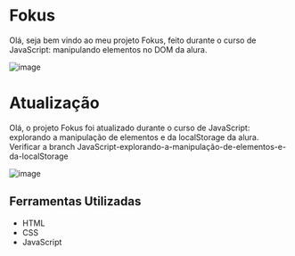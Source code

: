 # Fokus
Olá, seja bem vindo ao meu projeto Fokus, feito durante o curso de JavaScript: manipulando elementos no DOM da alura.

![image](https://github.com/user-attachments/assets/a6d7e866-f77b-4de1-8aff-1366ee9cb760)

# Atualização
Olá, o projeto Fokus foi atualizado durante o curso de JavaScript: explorando a manipulação de elementos e da localStorage da alura.
Verificar a branch JavaScript-explorando-a-manipulação-de-elementos-e-da-localStorage

![image](https://github.com/user-attachments/assets/bf87a750-e92a-44fe-a909-e15b038e7b16)


## Ferramentas Utilizadas

* HTML
* CSS
* JavaScript
